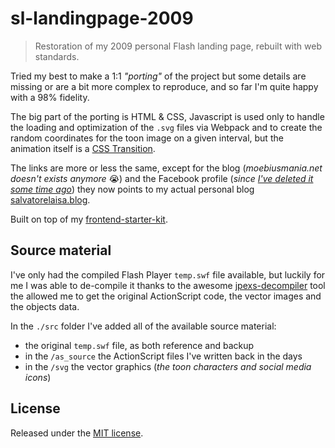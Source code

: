 # sl-landingpage-2009
> Restoration of my 2009 personal Flash landing page, rebuilt with web standards.

Tried my best to make a 1:1 *"porting"* of the project but some details are missing or are a bit more complex to reproduce, and so far I'm quite happy with a 98% fidelity.

The big part of the porting is HTML & CSS, Javascript is used only to handle the loading and optimization of the `.svg` files via Webpack and to create the random coordinates for the toon image on a given interval, but the animation itself is a [CSS Transition](https://developer.mozilla.org/en-US/docs/Web/CSS/transition).

The links are more or less the same, except for the blog (*moebiusmania.net doesn't exists anymore* 😭) and the Facebook profile (*since [I've deleted it some time ago](https://salvatorelaisa.blog/post/addio-facebook)*) they now points to my actual personal blog [salvatorelaisa.blog](https://salvatorelaisa.blog).

Built on top of my [frontend-starter-kit](https://github.com/mohole/frontend-starter-kit).

## Source material
I've only had the compiled Flash Player `temp.swf` file available, but luckily for me I was able to de-compile it thanks to the awesome [jpexs-decompiler](https://github.com/jindrapetrik/jpexs-decompiler) tool the allowed me to get the original ActionScript code, the vector images and the objects data.

In the `./src` folder I've added all of the available source material:
* the original `temp.swf` file, as both reference and backup
* in the `/as_source` the ActionScript files I've written back in the days
* in the `/svg` the vector graphics (*the toon characters and social media icons*)

## License
Released under the [MIT license](LICENSE).
